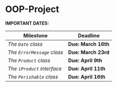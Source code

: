 # OOP-Project

**IMPORTANT DATES:**

| Milestone                  | Deadline             |
| -------------------------- |--------------------- |
| *The `Date` class*         | **Due: March 16th**  |
| *The `ErrorMessage` class* | **Due: March 23rd**  |
| *The `Product` class*      | **Due: April  9th**  |
| *The `iProduct` interface* | **Due: April 11th**  | 
| *The `Perishable` class*   | **Due: April 16th**  |

